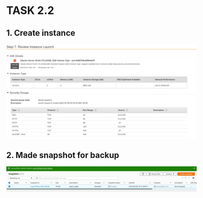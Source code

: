 #   TASK 2.2

##  1. Create instance

![alt text](m2/Task2.2/screenshots/create_instance.png)

## 2. Made snapshot for backup

![alt text](https://github.com/whitemag313/DevOps_online_Kharkiv_2022_1/blob/master/m2/Task2.2/screenshots/make%20a%20snapshot.png)
